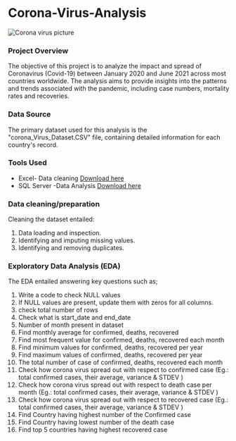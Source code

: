 # Corona-Virus-Analysis
![Corona virus picture](https://github.com/Winnykinyumu/Corona-Virus-Analysis/assets/124139386/654fc539-a94e-405a-b056-d0b3a97b9293)
### Project Overview
The objective of this project is to analyze the impact and spread of Coronavirus (Covid-19) between January 2020 and June 2021 across most countries worldwide. The analysis aims to provide insights into the patterns and trends associated with the pandemic, including case numbers, mortality rates and recoveries.
### Data Source
The primary dataset used for this analysis is the "corona_Virus_Dataset.CSV" file, containing detailed information for each country's record.
### Tools Used
- Excel- Data cleaning [Download here](https://microsoft.com)
- SQL Server -Data Analysis [Download here](https://www.microsoft.com/en-us/sql-server/sql-server-downloads)
### Data cleaning/preparation
Cleaning the dataset entailed:
1. Data loading and inspection.
2. Identifying and imputing missing values.
3. Identifying and removing duplicates.
### Exploratory Data Analysis (EDA)
The EDA entailed answering key questions such as;
1. Write a code to check NULL values
2. If NULL values are present, update them with zeros for all columns.
3. check total number of rows
4. Check what is start_date and end_date
5. Number of month present in dataset
6. Find monthly average for confirmed, deaths, recovered
7. Find most frequent value for confirmed, deaths, recovered each month
8. Find minimum values for confirmed, deaths, recovered per year
9. Find maximum values of confirmed, deaths, recovered per year
10. The total number of case of confirmed, deaths, recovered each month
11. Check how corona virus spread out with respect to confirmed case
     (Eg.: total confirmed cases, their average, variance & STDEV )
12. Check how corona virus spread out with respect to death case per month
   (Eg.: total confirmed cases, their average, variance & STDEV )
13. Check how corona virus spread out with respect to recovered case
    (Eg.: total confirmed cases, their average, variance & STDEV )
14. Find Country having highest number of the Confirmed case
15. Find Country having lowest number of the death case
16. Find top 5 countries having highest recovered case
  

